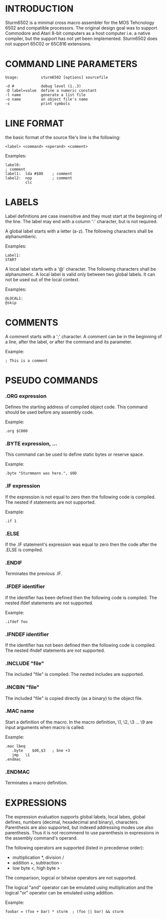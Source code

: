 INTRODUCTION
============

Sturm6502 is a minimal cross macro assembler for the MOS Tehcnology 6502 and
compatible processors. The original design goal was to support Commodore and
Atari 8-bit computers as a host computer i.e. a native compiler, but the
support has not yet been implemented. Sturm6502 does not support 65C02 or
65C816 extensions. 

COMMAND LINE PARAMETERS
=======================

```
Usage:          sturm6502 [options] sourcefile

-d #            debug level (1..3)
-D label=value  define a numeric constant
-l name         generate a list file
-o name         an object file's name
-s              print symbols
```
LINE FORMAT
===========

the basic format of the source file's line is the following:
```
<label> <command> <operand> <comment>
```

Examples:
```
label0:
; comment
label1:  lda #$00    ; comment
label2:  nop         ; comment
         clc
```
LABELS
======

Label definitions are case insensitive and they must start at the beginning
of the line. The label may end with a column ':' character, but is not
required.

A global label starts with a letter (a-z). The following characters shall be
alphanumberic.

Examples:
```
Label1:
START
```
A local label starts with a '@' character. The following characters shall be
alphanumeric. A local label is valid only between two global labels. It can
not be used out of the local context.

Examples:
```
@LOCAL1:
@skip
```

COMMENTS
========

A comment starts with a ';' character. A comment can be in the beginning of
a line, after the label, or after the command and its parameter.

Example:
```
; This is a comment
```

PSEUDO COMMANDS
===============

### .ORG expression

Defines the starting address of compiled object code. This command should be
used before any assembly code.

Example:
```
.org $C000
```

### .BYTE expression, ...

This command can be used to define static bytes or reserve space.

Example:
```
.byte "Sturmmann was here.", $0D
```

### .IF expression

If the expression is not equal to zero then the following code is compiled.
The nested if statements are not supported.

Example:
```
.if 1
```

### .ELSE

If the .IF statement's expression was equal to zero then the code after the
.ELSE is compiled.

### .ENDIF

Terminates the previous .IF.

### .IFDEF identifier

If the identifier has been defined then the following code is compiled. The
nested ifdef statements are not supported.

Example:
```
.ifdef foo
```

### .IFNDEF identifier

If the identifier has not been defined then the following code is compiled.
The nested ifndef statements are not supported.

### .INCLUDE "file"

The included "file" is compiled. The nested includes are supported.

### .INCBIN "file"

The included "file" is copied directly (as a binary) to the object file. 

### .MAC name

Start a definition of the macro. In the macro definition, \1, \2, \3 ... \9
are input arguments when macro is called.

Example:
```
.mac lbeq
   .byte	$d0,$3   ; bne +3
   jmp   \1	
.endmac
```

### .ENDMAC

Terminates a macro definition.
 
EXPRESSIONS
===========

The expression evaluation supports global labels, local labes, global defines,
numbers (decimal, hexadecimal and binary), characters. Parenthesis are also
supported, but indexed addressing modes use also parenthesis. Thus it is not
recommend to use parenthesis in expressions in the assembly command's operand.

The following operators are supported (listed in precedense order):
- multiplication *, division /
- addition +, subtraction -
- low byte <, high byte >

The comparison, logical or bitwise operators are not supported.

The logical "and" operator can be emulated using multiplication and the
logical "or" operator can be emulated using addition.

Example:
```
foobar = (foo + bar) * sturm  ; (foo || bar) && sturm
```

